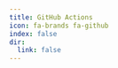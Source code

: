 ```yaml
---
title: GitHub Actions
icon: fa-brands fa-github
index: false
dir:
  link: false
---
```


<Catalog />